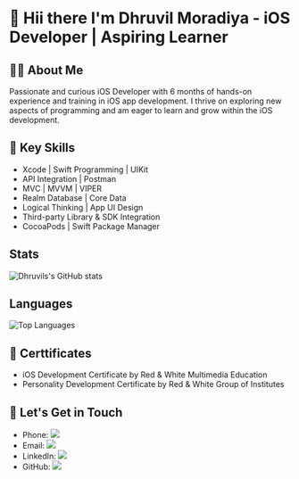 <h1>👋 Hii there I'm Dhruvil Moradiya - iOS Developer | Aspiring Learner
</h1>

👨‍💻 About Me
------
Passionate and curious iOS Developer with 6 months of hands-on experience and training in iOS app development. I thrive on exploring new aspects of programming and am eager to learn and grow within the iOS development.


🚀 Key Skills
------
- Xcode | Swift Programming | UIKit
- API Integration | Postman
- MVC | MVVM | VIPER
- Realm Database | Core Data
- Logical Thinking | App UI Design
- Third-party Library & SDK Integration
- CocoaPods | Swift Package Manager

## Stats
![Dhruvils's GitHub stats](https://github-readme-stats.vercel.app/api?username=dhruvil989&show_icons=true&theme=dracula&count_private=true)


## Languages 
![Top Languages](https://github-readme-stats.vercel.app/api/top-langs/?username=dhruvil989&layout=compact&hide=css,html,handlebars)

🚀 Certtificates
------
- iOS Development Certificate by Red & White Multimedia Education</li>
- Personality Development Certificate by Red & White Group of Institutes


📧 Let's Get in Touch
------------------
- Phone: [![](https://img.shields.io/badge/-+919978816292-%23181717?style=flat-square&logo=mobile)](tel:+919978816292)
- Email: [![](https://img.shields.io/badge/-dhruvilmoradiya848@gmail.com-%23181717?style=flat-square&logo=gmail)](mailto:dhruvilmoradiya848@gmail.com)
- LinkedIn: [![](https://camo.githubusercontent.com/dc2710b37f711ffb0c40f2937e284bfe28952a1a270356b3f2d525238f34d59d/68747470733a2f2f696d672e736869656c64732e696f2f62616467652f2d4468727576696c2532304d6f7261646979612d626c75653f7374796c653d666c61742d737175617265266c6f676f3d4c696e6b6564696e266c6f676f436f6c6f723d7768697465266c696e6b3d68747470733a2f2f7777772e6c696e6b6564696e2e636f6d2f696e2f6468727576696c2d6d6f7261646979612f)](https://www.linkedin.com/in/dhruvil-moradiya/)
- GitHub: [![](https://img.shields.io/badge/-dhruvil989-%23181717?style=flat-square&logo=github)](https://github.com/dhruvil989/)
